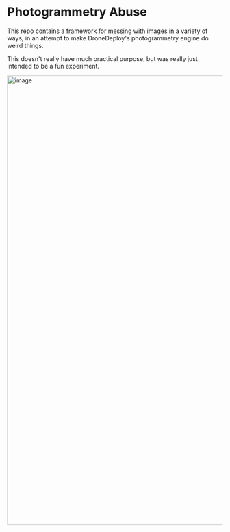 # Photogrammetry Abuse

This repo contains a framework for messing with images in a variety of ways, in an attempt to make DroneDeploy's photogrammetry engine do weird things. 

This doesn't really have much practical purpose, but was really just intended to be a fun experiment.

<img width="1049" alt="image" src="https://github.com/user-attachments/assets/20b6bbf4-74d0-4450-b358-015874574e72">
